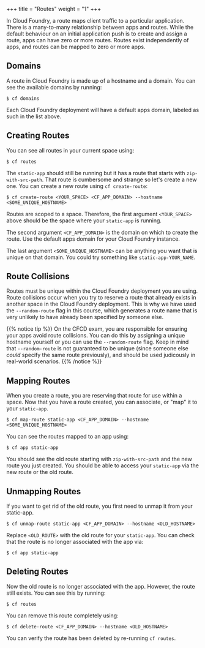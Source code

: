 +++
title = "Routes"
weight = "1"
+++

In Cloud Foundry, a route maps client traffic to a particular application. There is a many-to-many relationship between apps and routes. While the default behaviour on an initial application push is to create and assign a route, apps can have zero or more routes. Routes exist independently of apps, and routes can be mapped to zero or more apps.

## Domains

A route in Cloud Foundry is made up of a hostname and a domain. You can see the available domains by running: 

```
$ cf domains
```

Each Cloud Foundry deployment will have a default apps domain, labeled as such in the list above.

## Creating Routes

You can see all routes in your current space using:

```
$ cf routes
```

The `static-app` should still be running but it has a route that starts with `zip-with-src-path`. That route is cumbersome and strange so let's create a new one. You can create a new route using `cf create-route`:

```
$ cf create-route <YOUR_SPACE> <CF_APP_DOMAIN> --hostname <SOME_UNIQUE_HOSTNAME>
```

Routes are scoped to a space. Therefore, the first argument `<YOUR_SPACE>` above should be the space where your `static-app` is running. 

The second argument `<CF_APP_DOMAIN>` is the domain on which to create the route. Use the default apps domain for your Cloud Foundry instance. 

The last argument `<SOME_UNIQUE_HOSTNAME>` can be anything you want that is unique on that domain. You could try something like `static-app-YOUR_NAME`.

## Route Collisions

Routes must be unique within the Cloud Foundry deployment you are using. Route collisions occur when you try to reserve a route that already exists in another space in the Cloud Foundry deployment. This is why we have used the `--random-route` flag in this course, which generates a route name that is very unlikely to have already been specified by someone else.

{{% notice tip %}}
On the CFCD exam, you are responsible for ensuring your apps avoid route collisions. You can do this by assigning a unique hostname yourself or you can use the `--random-route` flag. Keep in mind that `--random-route` is not guaranteed to be unique (since someone else *could* specify the same route previously), and should be used judicously in real-world scenarios. 
{{% /notice %}}

## Mapping Routes

When you create a route, you are reserving that route for use within a space. Now that you have a route created, you can associate, or "map" it to your `static-app`.

```
$ cf map-route static-app <CF_APP_DOMAIN> --hostname <SOME_UNIQUE_HOSTNAME>
```

You can see the routes mapped to an app using:

```
$ cf app static-app
```

You should see the old route starting with `zip-with-src-path` and the new route you just created. You should be able to access your `static-app` via the new route or the old route.

## Unmapping Routes

If you want to get rid of the old route, you first need to unmap it from your static-app.

```
$ cf unmap-route static-app <CF_APP_DOMAIN> --hostname <OLD_HOSTNAME>
```

Replace `<OLD_ROUTE>` with the old route for your `static-app`. You can check that the route is no longer associated with the app via:

```
$ cf app static-app
```

## Deleting Routes

Now the old route is no longer associated with the app. However, the route still exists. You can see this by running:

```
$ cf routes
```

You can remove this route completely using:

```
$ cf delete-route <CF_APP_DOMAIN> --hostname <OLD_HOSTNAME>
```

You can verify the route has been deleted by re-running `cf routes`.

